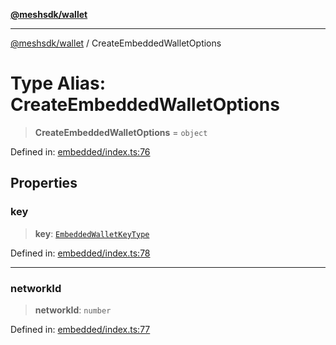 [**@meshsdk/wallet**](../README.md)

***

[@meshsdk/wallet](../globals.md) / CreateEmbeddedWalletOptions

# Type Alias: CreateEmbeddedWalletOptions

> **CreateEmbeddedWalletOptions** = `object`

Defined in: [embedded/index.ts:76](https://github.com/MeshJS/mesh/blob/1abde1553cbd7cf2cf4e40197fc0de9e4a7d0f49/packages/mesh-wallet/src/embedded/index.ts#L76)

## Properties

### key

> **key**: [`EmbeddedWalletKeyType`](EmbeddedWalletKeyType.md)

Defined in: [embedded/index.ts:78](https://github.com/MeshJS/mesh/blob/1abde1553cbd7cf2cf4e40197fc0de9e4a7d0f49/packages/mesh-wallet/src/embedded/index.ts#L78)

***

### networkId

> **networkId**: `number`

Defined in: [embedded/index.ts:77](https://github.com/MeshJS/mesh/blob/1abde1553cbd7cf2cf4e40197fc0de9e4a7d0f49/packages/mesh-wallet/src/embedded/index.ts#L77)
